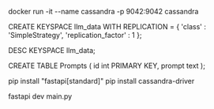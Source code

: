 docker run -it --name cassandra -p 9042:9042 cassandra

CREATE KEYSPACE llm_data WITH REPLICATION = {
  'class' : 'SimpleStrategy', 'replication_factor' : 1
};

DESC KEYSPACE llm_data;

CREATE TABLE Prompts (
  id int PRIMARY KEY,
  prompt text
);


pip install "fastapi[standard]"
pip install cassandra-driver

fastapi dev main.py